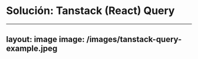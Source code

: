 

# Solución: <span class="text-pink-500">Tanstack (<span class="text-sky-400">React</span>) Query</span>



---
layout: image
image: /images/tanstack-query-example.jpeg
---
